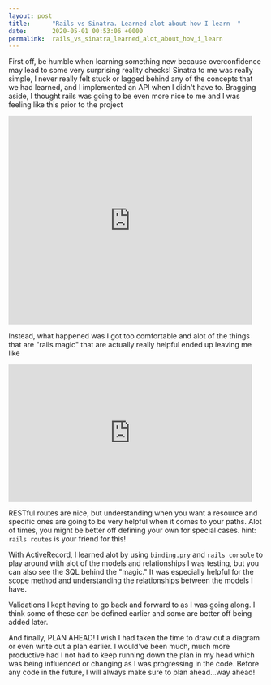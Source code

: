 ```yaml
---
layout: post
title:      "Rails vs Sinatra. Learned alot about how I learn  "
date:       2020-05-01 00:53:06 +0000
permalink:  rails_vs_sinatra_learned_alot_about_how_i_learn
---
```


First off, be humble when learning something new because overconfidence may lead to some very surprising reality checks!
Sinatra to me was really simple, I never really felt stuck or lagged behind any of the concepts that we had learned, and I implemented an API when I didn't have to. Bragging aside, I thought rails was going to be even more nice to me and I was feeling like this prior to the project

<iframe src="https://giphy.com/embed/W9lzJDwciz6bS" width="480" height="411" frameBorder="0" class="giphy-embed" allowFullScreen></iframe>

Instead, what happened was I got too comfortable and alot of the things that are "rails magic" that are actually really helpful ended up leaving me like 
<iframe src="https://gifer.com/embed/BEAI" width=480 height=270.000 frameBorder="0" allowFullScreen></iframe>

RESTful routes are nice, but understanding when you want a resource and specific ones are going to be very helpful when it comes to your paths. Alot of times, you might be better off defining your own for special cases. hint: `rails routes` is your friend for this!

With ActiveRecord, I learned alot by using  `binding.pry` and `rails console` to play around with alot of the models and relationships I was testing, but you can also see the SQL behind the "magic." It was especially helpful for the scope method and understanding the relationships between the models I have.

Validations I kept having to go back and forward to as I was going along. I think some of these can be defined earlier and some are better off being added later. 

And finally, PLAN AHEAD! I wish I had taken the time to draw out a diagram or even write out a plan earlier. I would've been much, much more productive had I not had to keep running down the plan in my head which was being influenced or changing as I was progressing in the code. Before any code in the future, I will always make sure to plan ahead...way ahead! 

